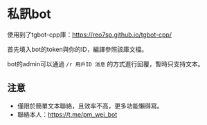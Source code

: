 # 私訊bot

使用到了tgbot-cpp庫：https://reo7sp.github.io/tgbot-cpp/

首先填入bot的token與你的ID，編譯參照該庫文檔。

bot的admin可以通過 ```/r 用戶ID 消息``` 的方式進行回覆，暫時只支持文本。

## 注意
* 僅限於簡單文本聯絡，且效率不高，更多功能懶得寫。
* 聯絡本人：https://t.me/pm_wei_bot
